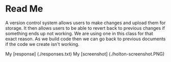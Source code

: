 # Read Me

A version control system allows users to make changes and upload them for storage. It then allows users to be able to revert back to previous changes if something ends up not working. We are using one in this class for that exact reason. As we build code then we can go back to previous documents if the code we create isn't working.

My [response] (./responses.txt)
My [screenshot] (./holton-screenshot.PNG)

